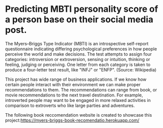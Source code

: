 # Predicting MBTI personality score of a person base on their social media post.

The Myers–Briggs Type Indicator (MBTI) is an introspective self-report questionnaire indicating differing psychological preferences in how people perceive the world and make decisions. The test attempts to assign four categories: introversion or extroversion, sensing or intuition, thinking or feeling, judging or perceiving. One letter from each category is taken to produce a four-letter test result, like "INFJ" or "ENFP". (Source: Wikipedia)

This project has wide range of business applications. If we know how certain people interact with their environment we can make proper recommendations to them. The recommendations can range from book, or movie recommendations to the next travel destination. For example, introverted people may want to be engaged in more relaxed activities in comparison to extroverts who like large parties and adventures.

The following book reccomendation website is created to showcase this project:https://myers-briggs-book-recomendatio.herokuapp.com/


